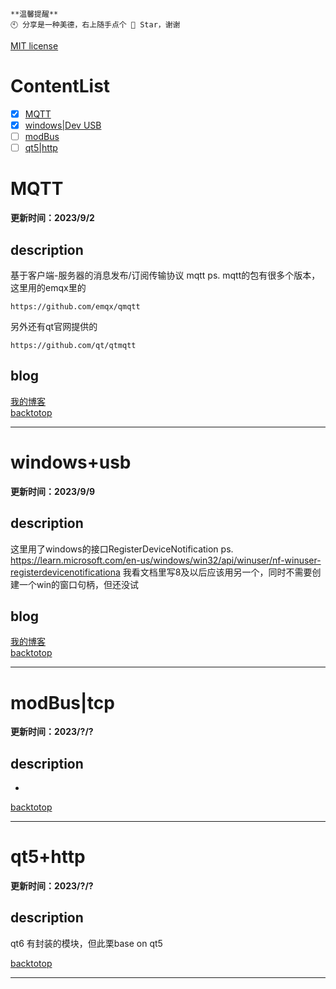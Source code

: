 ```
**温馨提醒**
🕙 分享是一种美德，右上随手点个 🌟 Star，谢谢
```

[MIT license](./LICENSE)
  
# ContentList

- [x] [MQTT](#MQTT) <br/>
- [x] [windows|Dev USB](#windows+usb) <br/>
- [ ] [modBus](#modBus|tcp) <br/>
- [ ] [qt5|http](#qt5+http) <br/>
 
# MQTT

**更新时间：2023/9/2**

## description
基于客户端-服务器的消息发布/订阅传输协议 mqtt
ps.
mqtt的包有很多个版本，这里用的emqx里的	
```
https://github.com/emqx/qmqtt 
```
另外还有qt官网提供的
```
https://github.com/qt/qtmqtt
```
## blog
[我的博客](https://blog.csdn.net/wellwillw/article/details/132640117)  <br/>
[backtotop](#ContentList)  <br/>

---

# windows+usb
**更新时间：2023/9/9**

## description
这里用了windows的接口RegisterDeviceNotification
ps.
https://learn.microsoft.com/en-us/windows/win32/api/winuser/nf-winuser-registerdevicenotificationa
我看文档里写8及以后应该用另一个，同时不需要创建一个win的窗口句柄，但还没试

## blog
[我的博客](http://t.csdn.cn/dS5Hn)  <br/>
[backtotop](#ContentList)  <br/>

---

# modBus|tcp
**更新时间：2023/?/?**

## description
*

[backtotop](#ContentList)  <br/>

---

# qt5+http
**更新时间：2023/?/?**

## description
qt6 有封装的模块，但此栗base on qt5

[backtotop](#ContentList)  <br/>

---




